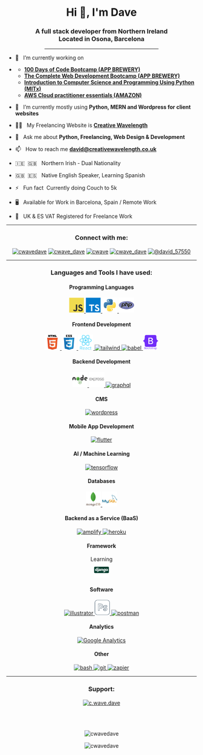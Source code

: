 <h1 align="center">Hi 👋, I'm Dave</h1>
<h3 align="center">A <style color:#f3f1h3 ><strong>passionate self-taught </strong> </style> full stack developer from Northern Ireland <br> Located in Osona, Barcelona</h3>
<hr style="height:.1px; border:none; color:#000; background-color:#000; width:60%; text-align:center; margin: 0 auto;">
 
- 🔭 &nbsp; I’m currently working on 
- <ul> <strong> <li> <a href="https://www.udemy.com/course/100-days-of-code/"> 100 Days of Code Bootcamp (APP BREWERY)</a> </li><li><a href="https://www.udemy.com/course/the-complete-web-development-bootcamp"> The Complete Web Development Bootcamp (APP BREWERY)</a></li><li><a href="https://www.edx.org/course/introduction-to-computer-science-and-programming-7"> Introduction to Computer Science and Programming Using Python (MITx)</a></li><li><a href="https://www.coursera.org/learn/aws-cloud-practitioner-essentials"> AWS Cloud practitioner essentials (AMAZON)</a> </strong> </li> </ul>

- 🌱 &nbsp; I’m currently mostly using **Python, MERN and Wordpress for client websites**

- 👨‍💻 &nbsp; My Freelancing Website is <strong> <a href="https://creative-wavelength.com"> Creative Wavelength </a> </strong>

- 💬 &nbsp; Ask me about **Python, Freelancing, Web Design & Development**

- 📫 &nbsp; How to reach me **david@creativewavelength.co.uk**
 
- 🇮🇪 &nbsp;🇬🇧 &nbsp; Northern Irish - Dual Nationality 

- 🇬🇧 &nbsp;🇪🇸 &nbsp; Native English Speaker, Learning Spanish

- ⚡ &nbsp; Fun fact&nbsp; Currently doing Couch to 5k

- 🖥️ &nbsp; Available for Work in Barcelona, Spain / Remote Work

- 🧾 &nbsp; UK & ES VAT Registered for Freelance Work 

<hr>

<h3 align="center">Connect with me:</h3>
<p align="center">
<a href="https://dev.to/cwavedave" target="blank"><img align="center" src="https://cdn.jsdelivr.net/npm/simple-icons@3.0.1/icons/dev-dot-to.svg" alt="cwavedave" height="30" width="40" /></a>
<a href="https://twitter.com/cwave_dave" target="blank"><img align="center" src="https://cdn.jsdelivr.net/npm/simple-icons@3.0.1/icons/twitter.svg" alt="cwave_dave" height="30" width="40" /></a>
<a href="https://linkedin.com/in/cwave" target="blank"><img align="center" src="https://cdn.jsdelivr.net/npm/simple-icons@3.0.1/icons/linkedin.svg" alt="cwave" height="30" width="40" /></a>
<a href="https://instagram.com/cwave_dave" target="blank"><img align="center" src="https://cdn.jsdelivr.net/npm/simple-icons@3.0.1/icons/instagram.svg" alt="cwave_dave" height="30" width="40" /></a>
<a href="https://medium.com/@david_57550" target="blank"><img align="center" src="https://cdn.jsdelivr.net/npm/simple-icons@3.0.1/icons/medium.svg" alt="@david_57550" height="30" width="40" /></a>
</p>

<hr>

<h3 align="center">Languages and Tools I have used:</h3>
<h4 align="center">Programming Languages</h4>
<p align="center"> 
<a href="https://developer.mozilla.org/en-US/docs/Web/JavaScript" target="_blank"> <img src="https://raw.githubusercontent.com/devicons/devicon/master/icons/javascript/javascript-original.svg" alt="javascript" width="40" height="40"/> </a> 
<a href="https://www.typescriptlang.org/" target="_blank"> <img src="https://raw.githubusercontent.com/devicons/devicon/master/icons/typescript/typescript-original.svg" alt="typescript" width="40" height="40"/> </a> 
<a href="https://www.python.org" target="_blank"> <img src="https://raw.githubusercontent.com/devicons/devicon/master/icons/python/python-original.svg" alt="python" width="40" height="40"/> </a> 
<a href="https://www.php.net" target="_blank"> <img src="https://raw.githubusercontent.com/devicons/devicon/master/icons/php/php-original.svg" alt="php" width="40" height="40"/> </a> 

</p>

<h4 align="center">Frontend Development</h4>
<p align="center"> 
<a href="https://www.w3.org/html/" target="_blank"> <img src="https://raw.githubusercontent.com/devicons/devicon/master/icons/html5/html5-original-wordmark.svg" alt="html5" width="40" height="40"/> </a> 
<a href="https://www.w3schools.com/css/" target="_blank"> <img src="https://raw.githubusercontent.com/devicons/devicon/master/icons/css3/css3-original-wordmark.svg" alt="css3" width="40" height="40"/> </a>  
<a href="https://reactjs.org/" target="_blank"> <img src="https://raw.githubusercontent.com/devicons/devicon/master/icons/react/react-original-wordmark.svg" alt="react" width="40" height="40"/> 
<a href="https://tailwindcss.com/" target="_blank"> <img src="https://www.vectorlogo.zone/logos/tailwindcss/tailwindcss-icon.svg" alt="tailwind" width="40" height="40"/> </a> 
<a href="https://babeljs.io/" target="_blank"> <img src="https://www.vectorlogo.zone/logos/babeljs/babeljs-icon.svg" alt="babel" width="40" height="40"/> </a> 
<a href="https://getbootstrap.com" target="_blank"> <img src="https://raw.githubusercontent.com/devicons/devicon/master/icons/bootstrap/bootstrap-plain-wordmark.svg" alt="bootstrap" width="40" height="40"/> </a> 


</p>

<h4 align="center">Backend Development</h4>
<p align="center"> 
<a href="https://nodejs.org" target="_blank"> <img src="https://raw.githubusercontent.com/devicons/devicon/master/icons/nodejs/nodejs-original-wordmark.svg" alt="nodejs" width="40" height="40"/> </a>  
<a href="https://expressjs.com" target="_blank"> <img src="https://raw.githubusercontent.com/devicons/devicon/master/icons/express/express-original-wordmark.svg" alt="express" width="40" height="40"/> </a> 
<a href="https://graphql.org" target="_blank"> <img src="https://www.vectorlogo.zone/logos/graphql/graphql-icon.svg" alt="graphql" width="40" height="40"/> </a> 

</p>


<h4 align="center">CMS</h4>
<p align="center"> 
<a href="https://wordpress.org" target="_blank"> <img src="https://www.vectorlogo.zone/logos/wordpress/wordpress-icon.svg" alt="wordpress" width="40" height="40"/> </a>  
</p>

<h4 align="center">Mobile App Development</h4>
<p align="center"> 
<a href="https://flutter.dev" target="_blank"> <img src="https://www.vectorlogo.zone/logos/flutterio/flutterio-icon.svg" alt="flutter" width="40" height="40"/> </a> 

</p>

<h4 align="center">AI / Machine Learning</h4>
<p align="center"> 
<a href="https://www.tensorflow.org" target="_blank"> <img src="https://www.vectorlogo.zone/logos/tensorflow/tensorflow-icon.svg" alt="tensorflow" width="40" height="40"/> </a> 
</p>

<h4 align="center">Databases</h4>
<p align="center"> 
<a href="https://www.mongodb.com/" target="_blank"> <img src="https://raw.githubusercontent.com/devicons/devicon/master/icons/mongodb/mongodb-original-wordmark.svg" alt="mongodb" width="40" height="40"/> </a> 
<a href="https://www.mysql.com/" target="_blank"> <img src="https://raw.githubusercontent.com/devicons/devicon/master/icons/mysql/mysql-original-wordmark.svg" alt="mysql" width="40" height="40"/> </a> 

</p>

<h4 align="center">Backend as a Service (BaaS)</h4>
<p align="center"> 
<a href="https://aws.amazon.com/amplify/" target="_blank"> <img src="https://docs.amplify.aws/assets/logo-dark.svg" alt="amplify" width="40" height="40"/> </a> 
<a href="https://heroku.com" target="_blank"> <img src="https://www.vectorlogo.zone/logos/heroku/heroku-icon.svg" alt="heroku" width="40" height="40"/> </a> 

</p>


<h4 align="center">Framework</h4>
<p align="center"> 
 Learning <br> 
<a href="https://www.djangoproject.com/" target="_blank"> <img src="https://raw.githubusercontent.com/devicons/devicon/master/icons/django/django-original.svg" alt="django" width="40" height="40"/> </a> 

</p>

<h4 align="center">Software</h4>
<p align="center"> 
<a href="https://www.adobe.com/in/products/illustrator.html" target="_blank"> <img src="https://www.vectorlogo.zone/logos/adobe_illustrator/adobe_illustrator-icon.svg" alt="illustrator" width="40" height="40"/> </a> 
<a href="https://www.photoshop.com/en" target="_blank"> <img src="https://raw.githubusercontent.com/devicons/devicon/master/icons/photoshop/photoshop-line.svg" alt="photoshop" width="40" height="40"/> </a> 
<a href="https://postman.com" target="_blank"> <img src="https://www.vectorlogo.zone/logos/getpostman/getpostman-icon.svg" alt="postman" width="40" height="40"/> </a> 
</p>

<h4 align="center">Analytics</h4>
<p align="center"> 
<a href="https://analytics.google.com/analytics/web/" target="_blank"> <img src="https://www.vectorlogo.zone/logos/google_analytics/google_analytics-icon.svg" alt="Google Analytics" width="40" height="40"/> </a> 

</p>

<h4 align="center">Other</h4>
<p align="center"> 
<a href="https://www.gnu.org/software/bash/" target="_blank"> <img src="https://www.vectorlogo.zone/logos/gnu_bash/gnu_bash-icon.svg" alt="bash" width="40" height="40"/> </a> 
<a href="https://git-scm.com/" target="_blank"> <img src="https://www.vectorlogo.zone/logos/git-scm/git-scm-icon.svg" alt="git" width="40" height="40"/> </a> 
<a href="https://zapier.com" target="_blank"> <img src="https://www.vectorlogo.zone/logos/zapier/zapier-icon.svg" alt="zapier" width="40" height="40"/> </a> </p>

</p>

<hr>

<h3 align="center">Support:</h3>
<p align="center"><a href="https://www.buymeacoffee.com/c.wave.dave"> <img align="center" src="https://cdn.buymeacoffee.com/buttons/v2/default-yellow.png" height="50" width="210" alt="c.wave.dave" /></a></p><br><br>

<p align="center"><img align="center" src="https://github-readme-stats.vercel.app/api/top-langs?username=cwavedave&show_icons=true&locale=en&layout=compact" alt="cwavedave" /></p>
<p align="center"><img align="center" src="https://github-readme-streak-stats.herokuapp.com/?user=cwavedave&" alt="cwavedave" /></p>
